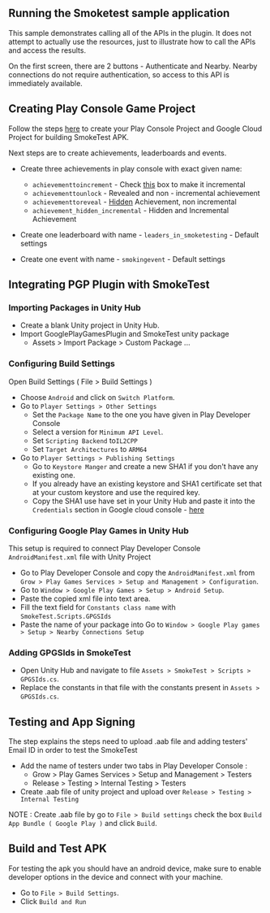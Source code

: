## Running the Smoketest sample application 

This sample demonstrates calling all of the APIs in the plugin.  It does not
attempt to actually use the resources, just to illustrate how to call the
APIs and access the results.

On the first screen, there are 2 buttons - Authenticate and Nearby.  Nearby
connections do not require authentication, so access to this API is immediately
available.

## Creating Play Console Game Project

Follow the steps [here](https://developer.android.com/games/pgs/console/setup)
to create your Play Console Project and Google Cloud Project for building
SmokeTest APK.

Next steps are to create achievements, leaderboards and events.

*   Create three achievements in play console with exact given name:

    *   `achievementtoincrement` - Check
        [this](https://screenshot.googleplex.com/ByodrtbvY2UQxwK) box to make it
        incremental
    *   `achievementtounlock` - Revealed and non - incremental achievement
    *   `achievementtoreveal` -
        [Hidden](https://screenshot.googleplex.com/3mqFEJUUaQXEQHB) Achievement,
        non incremental
    *   `achievement_hidden_incremental` - Hidden and Incremental Achievement

*   Create one leaderboard with name - `leaders_in_smoketesting` - Default
    settings

*   Create one event with name - `smokingevent` - Default settings

## Integrating PGP Plugin with SmokeTest

### Importing Packages in Unity Hub

*   Create a blank Unity project in Unity Hub.
*   Import GooglePlayGamesPlugin and SmokeTest unity package
    *   Assets > Import Package > Custom Package ...

### Configuring Build Settings

Open Build Settings ( File > Build Settings )

*   Choose `Android` and click on `Switch Platform`.
*   Go to `Player Settings > Other Settings`
    *   Set the `Package Name` to the one you have given in Play Developer
        Console
    *   Select a version for `Minimum API Level`.
    *   Set `Scripting Backend` to`IL2CPP`
    *   Set `Target Architectures` to `ARM64`
*   Go to `Player Settings > Publishing Settings`
    *   Go to `Keystore Manger` and create a new SHA1 if you don't have any
        existing one.
    *   If you already have an existing keystore and SHA1 certificate set that
        at your custom keystore and use the required key.
    *   Copy the SHA1 use have set in your Unity Hub and paste it into the
        `Credentials` section in Google cloud console -
        [here](https://screenshot.googleplex.com/BDu49YLzLjxJotB)

### Configuring Google Play Games in Unity Hub

This setup is required to connect Play Developer Console `AndroidManifest.xml`
file with Unity Project

*   Go to Play Developer Console and copy the `AndroidManifest.xml` from `Grow >
    Play Games Services > Setup and Management > Configuration`.
*   Go to `Window > Google Play Games > Setup > Android Setup`.
*   Paste the copied xml file into text area.
*   Fill the text field for `Constants class name` with `SmokeTest.Scripts.GPGSIds`
*   Paste the name of your package into Go to `Window > Google Play games >
    Setup > Nearby Connections Setup`

### Adding GPGSIds in SmokeTest

*   Open Unity Hub and navigate to file `Assets > SmokeTest > Scripts >
    GPGSIds.cs`.
*   Replace the constants in that file with the constants present in `Assets >
    GPGSIds.cs`.

## Testing and App Signing

The step explains the steps need to upload .aab file and adding testers' Email
ID in order to test the SmokeTest

*   Add the name of testers under two tabs in Play Developer Console :
    *   Grow > Play Games Services > Setup and Management > Testers
    *   Release > Testing > Internal Testing > Testers
*   Create .aab file of unity project and upload over `Release > Testing >
    Internal Testing`

NOTE : Create .aab file by go to `File > Build settings` check the box `Build
App Bundle ( Google Play )` and click `Build`.

## Build and Test APK

For testing the apk you should have an android device, make sure to enable
developer options in the device and connect with your machine.

*   Go to `File > Build Settings`.
*   Click `Build and Run`

